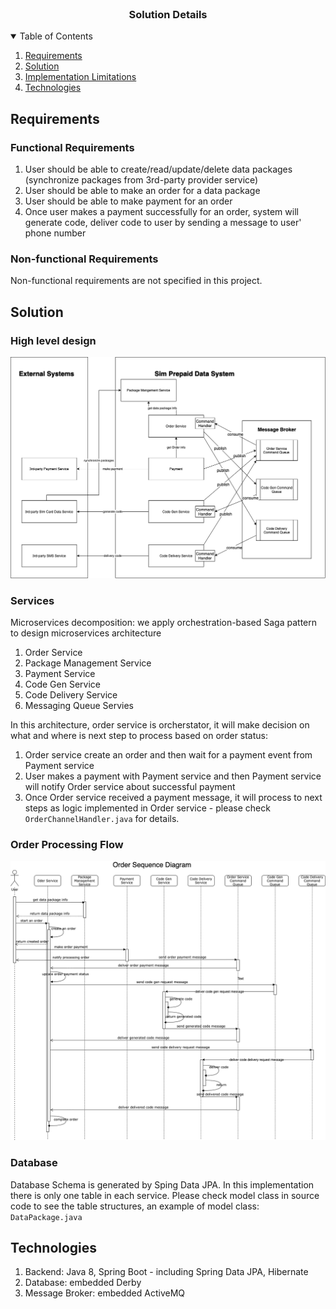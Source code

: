 <br />
<p align="center">

<h3 align="center">Solution Details</h3>



<!-- TABLE OF CONTENTS -->
<details open="open">
  <summary>Table of Contents</summary>
  <ol>
    <li><a href="#architecture">Requirements</a></li>
    <li><a href="#Solution">Solution</a></li>
    <li><a href="#limitations">Implementation Limitations</a></li>
    <li><a href="#technologies">Technologies</a></li>
  </ol>
</details>

<!-- Requirements -->

## Requirements

### Functional Requirements

1. User should be able to create/read/update/delete data packages (synchronize packages from 3rd-party provider service)
2. User should be able to make an order for a data package
3. User should be able to make payment for an order
3. Once user makes a payment successfully for an order, system will generate code, deliver code to user by sending a
   message to user' phone number

### Non-functional Requirements

Non-functional requirements are not specified in this project.

<!-- APPLICATION ARCHITECTURE -->

## Solution

### High level design

<p align="center">
    <img src="../images/application_architecture_diagram.png" alt="Application Architecture">
</p>

### Services

Microservices decomposition: we apply orchestration-based Saga pattern to design microservices architecture

1. Order Service
2. Package Management Service
3. Payment Service
4. Code Gen Service
5. Code Delivery Service
6. Messaging Queue Servies

In this architecture, order service is orcherstator, it will make decision on what and where is next step to process
based on order status:

1. Order service create an order and then wait for a payment event from Payment service
2. User makes a payment with Payment service and then Payment service will notify Order service about successful payment
3. Once Order service received a payment message, it will process to next steps as logic implemented in Order service -
   please check ``OrderChannelHandler.java`` for details.

### Order Processing Flow

<p align="center">
    <img src="../images/order_sequence_diagram.png" alt="Order Processing Flow">
</p>

### Database

Database Schema is generated by Sping Data JPA. In this implementation there is only one table in each service. Please
check model class in source code to see the table structures, an example of model class: ```DataPackage.java```

<!-- TECHNOLOGIES -->

## Technologies

1. Backend: Java 8, Spring Boot - including Spring Data JPA, Hibernate
2. Database: embedded Derby
3. Message Broker: embedded ActiveMQ







